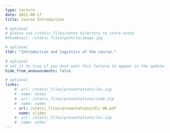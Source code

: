 ```yaml
---
type: lecture
date: 2021-08-17
title: Course Introduction

# optional
# please use /static_files/notes directory to store notes
#thumbnail: /static_files/path/to/image.jpg

# optional
tldr: "Introduction and logistics of the course."
  
# optional
# set it to true if you dont want this lecture to appear in the updates section
hide_from_announcments: false

# optional
links: 
    #- url: /static_files/presentations/lec.zip
    #  name: notes
    #- url: /static_files/presentations/code.zip
    #  name: codes
    - url: /static_files/presentations/dlc-00.pdf
      name: slides
    #- url: /static_files/presentations/lec.zip
    #  name: other
---
```

<!-- Other additional contents using markdown 
**Suggested Readings:**
- [Readings 1](http://example.com)
- [Readings 2](http://example.com) -->
